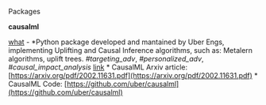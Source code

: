 Packages

**causalml**

<u>what</u> - *Python package developed and mantained by Uber Engs, implementing Uplifting and Causal Inference algorithms, such as: Metalern algorithms, uplift trees. *#targeting_adv*, *#personalized_adv*, *#causal_impact_analysis*
<u>link</u> 
    * CausalML Arxiv article: [https://arxiv.org/pdf/2002.11631.pdf](https://arxiv.org/pdf/2002.11631.pdf)
    * CausalML Code: [https://github.com/uber/causalml](https://github.com/uber/causalml)
    